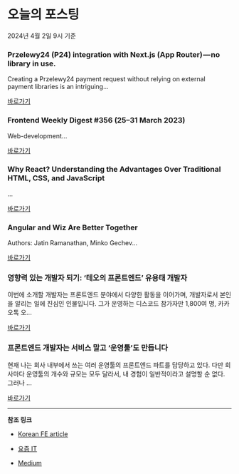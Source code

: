 # 오늘의 포스팅 
2024년 4월 2일 9시 기준 

### Przelewy24 (P24) integration with Next.js (App Router) — no library in use. 

 Creating a Przelewy24 payment request without relying on external payment libraries is an intriguing... 

 [바로가기](https://medium.com/m/signin?actionUrl=https%3A%2F%2Fmedium.com%2F_%2Fbookmark%2Fp%2F89557c3aa4fc&operation=register&redirect=https%3A%2F%2Fmedium.com%2F%40pether.maciejewski%2Fprzelewy24-p24-integration-with-next-js-app-router-no-library-in-use-89557c3aa4fc&source=---------0-84----------nextjs------bookmark_preview----3be209b3_b236_4f15_a2fc_5ff3657586f1-------) 

### Frontend Weekly Digest #356 (25–31 March 2023) 

 Web-development... 

 [바로가기](https://medium.com/m/signin?actionUrl=https%3A%2F%2Fmedium.com%2F_%2Fbookmark%2Fp%2F63a4a82656a5&operation=register&redirect=https%3A%2F%2Ffrontender-ua.medium.com%2Ffrontend-weekly-digest-356-25-31-march-2023-63a4a82656a5&source=---------0-84----------front_end_development------bookmark_preview----ed2902b2_d90e_4471_939c_f4fcdfb56b53-------) 

### Why React? Understanding the Advantages Over Traditional HTML, CSS, and JavaScript 

 ... 

 [바로가기](https://medium.com/m/signin?actionUrl=https%3A%2F%2Fmedium.com%2F_%2Fbookmark%2Fp%2F096a830dd230&operation=register&redirect=https%3A%2F%2Fmedium.com%2F%40nagamanikanta2015%2Fwhy-react-understanding-the-advantages-over-traditional-html-css-and-javascript-096a830dd230&source=---------0-84----------react------bookmark_preview----c964ae26_7a95_4d30_8e57_0a2ef0d0c4d4-------) 

### Angular and Wiz Are Better Together 

 Authors: Jatin Ramanathan, Minko Gechev... 

 [바로가기](https://medium.com/m/signin?actionUrl=https%3A%2F%2Fmedium.com%2F_%2Fbookmark%2Fp%2F91e633d8cd5a&operation=register&redirect=https%3A%2F%2Fblog.angular.io%2Fangular-and-wiz-are-better-together-91e633d8cd5a&source=---------0-84----------javascript------bookmark_preview----7153557b_3a4f_4374_b790_172f289ab31b-------) 

### 영향력 있는 개발자 되기: ‘테오의 프론트엔드’ 유용태 개발자 

 이번에 소개할 개발자는 프론트엔드 분야에서 다양한 활동을 이어가며, 개발자로서 본인을 알리는 일에 진심인 인물입니다. 그가 운영하는 디스코드 참가자만 1,800여 명, 카카오톡 오... 

 [바로가기](https://yozm.wishket.com/magazine/detail/2521/) 

### 프론트엔드 개발자는 서비스 말고 ‘운영툴’도 만듭니다 

 현재 나는 회사 내부에서 쓰는 여러 운영툴의 프론트엔드 파트를 담당하고 있다. 다만 회사마다 운영툴의 개수와 규모는 모두 달라서, 내 경험이 일반적이라고 설명할 순 없다. 그러나 ... 

 [바로가기](https://yozm.wishket.com/magazine/detail/2519/) 

---

**참조 링크**

- [Korean FE article](https://kofearticle.substack.com) 

- [요즘 IT](https://yozm.wishket.com/magazine) 

- [Medium](https://medium.com) 


